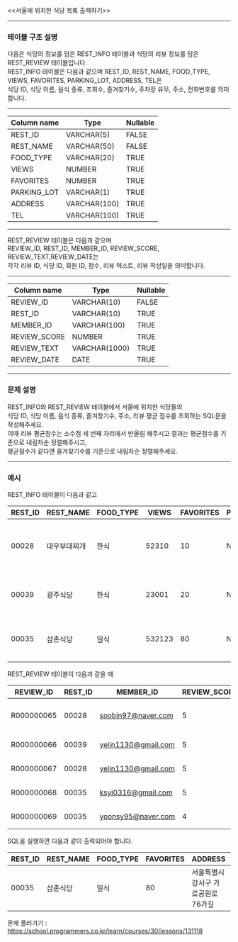 <<서울에 위치한 식당 목록 출력하기>>  

-----

### **테이블 구조 설명**  
다음은 식당의 정보를 담은 REST_INFO 테이블과 식당의 리뷰 정보를 담은 REST_REVIEW 테이블입니다.  
REST_INFO 테이블은 다음과 같으며 REST_ID, REST_NAME, FOOD_TYPE, VIEWS, FAVORITES, PARKING_LOT, ADDRESS, TEL은  
식당 ID, 식당 이름, 음식 종류, 조회수, 즐겨찾기수, 주차장 유무, 주소, 전화번호를 의미합니다.  

---

|Column name|Type|Nullable|
|---|---|---|
|REST_ID|VARCHAR(5)|FALSE|
|REST_NAME|VARCHAR(50)|FALSE|
|FOOD_TYPE|VARCHAR(20)|TRUE|
|VIEWS|NUMBER|TRUE|
|FAVORITES|NUMBER|TRUE|
|PARKING_LOT|VARCHAR(1)|TRUE|
|ADDRESS|VARCHAR(100)|TRUE|
|TEL|VARCHAR(100)|TRUE|

---

REST_REVIEW 테이블은 다음과 같으며  
REVIEW_ID, REST_ID, MEMBER_ID, REVIEW_SCORE, REVIEW_TEXT,REVIEW_DATE는  
각각 리뷰 ID, 식당 ID, 회원 ID, 점수, 리뷰 텍스트, 리뷰 작성일을 의미합니다.  
 
---

|Column name|Type|Nullable|
|---|---|---|
|REVIEW_ID|VARCHAR(10)|FALSE|
|REST_ID|VARCHAR(10)|TRUE|
|MEMBER_ID|VARCHAR(100)|TRUE|
|REVIEW_SCORE|NUMBER|TRUE|
|REVIEW_TEXT|VARCHAR(1000)|TRUE|
|REVIEW_DATE|DATE|TRUE|

---
  
### **문제 설명**  
REST_INFO와 REST_REVIEW 테이블에서 서울에 위치한 식당들의   
식당 ID, 식당 이름, 음식 종류, 즐겨찾기수, 주소, 리뷰 평균 점수를 조회하는 SQL문을 작성해주세요.  
이때 리뷰 평균점수는 소수점 세 번째 자리에서 반올림 해주시고 결과는 평균점수를 기준으로 내림차순 정렬해주시고,  
평균점수가 같다면 즐겨찾기수를 기준으로 내림차순 정렬해주세요.  
  
---
  
### **예시**  
REST_INFO 테이블이 다음과 같고  

|REST_ID|REST_NAME|FOOD_TYPE|VIEWS|FAVORITES|PARKING_LOT|ADDRESS|TEL|
|---|---|---|---|---|---|---|---|
|00028|대우부대찌개|한식|52310|10|N|경기도 용인시 처인구 남사읍 처인성로 309|031-235-1235|
|00039|광주식당|한식|23001|20|N|경기도 부천시 산업로8번길 60|031-235-6423|
|00035|삼촌식당|일식|532123|80|N|서울특별시 강서구 가로공원로76가길|02-135-1266|


REST_REVIEW 테이블이 다음과 같을 때  

|REVIEW_ID|REST_ID|MEMBER_ID|REVIEW_SCORE|REVIEW_TEXT|REVIEW_DATE|
|---|---|---|---|---|---|
|R000000065|00028|soobin97@naver.com|5|부찌 국물에서 샤브샤브 맛이나고 깔끔|2022-04-12|
|R000000066|00039|yelin1130@gmail.com|5|김치찌개 최곱니다.|2022-02-12|
|R000000067|00028|yelin1130@gmail.com|5|햄이 많아서 좋아요|2022-02-22|
|R000000068|00035|ksyi0316@gmail.com|5|숙성회가 끝내줍니다.|2022-02-15|
|R000000069|00035|yoonsy95@naver.com|4|비린내가 전혀없어요.|2022-04-16|

SQL을 실행하면 다음과 같이 출력되어야 합니다.  

|REST_ID|REST_NAME|FOOD_TYPE|FAVORITES|ADDRESS|SCORE|
|---|---|---|---|---|---|
|00035|삼촌식당|일식|80|서울특별시 강서구 가로공원로76가길|4.50|

문제 풀러가기 : https://school.programmers.co.kr/learn/courses/30/lessons/131118
